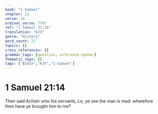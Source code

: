 ```yaml
---
book: "1 Samuel"
chapter: 21
verse: 14
ordinal_verse: 7787
ref: "1 Samuel 21:14"
translation: "KJV"
genre: "History"
word_count: 21
topics: []
cross_references: []
grammar_tags: [question, inference-opener]
thematic_tags: []
tags: ["Bible","KJV","1-Samuel"]
---
```


# 1 Samuel 21:14

Then said Achish unto his servants, Lo, ye see the man is mad: wherefore then have ye brought him to me?

